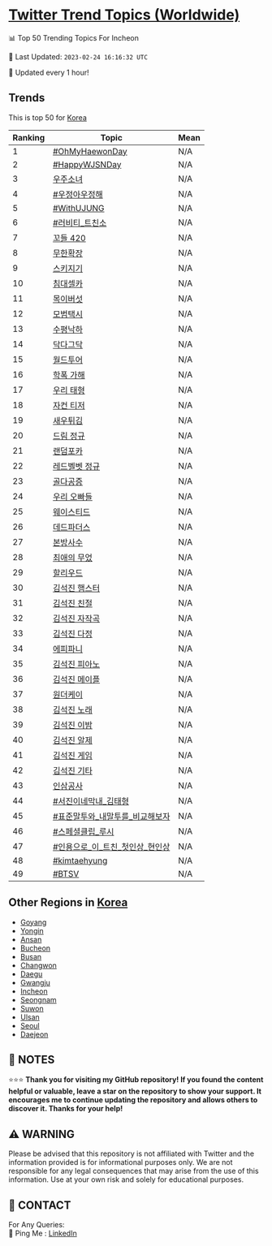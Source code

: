 [Twitter Trend Topics (Worldwide)](https://github.com/ErcinDedeoglu/Twitter-Trend-Topics)
==========


📊 Top 50 Trending Topics For Incheon

📆 Last Updated: `2023-02-24 16:16:32 UTC`

🔧 Updated every 1 hour!


## Trends

This is top 50 for [Korea](</Korea>)

| Ranking | Topic | Mean |
| ------- | ------------ | ------------ |
| 1 | [#OhMyHaewonDay](http://twitter.com/search?q=%23OhMyHaewonDay) | N/A |
| 2 | [#HappyWJSNDay](http://twitter.com/search?q=%23HappyWJSNDay) | N/A |
| 3 | [우주소녀](http://twitter.com/search?q=%ec%9a%b0%ec%a3%bc%ec%86%8c%eb%85%80) | N/A |
| 4 | [#우정아우정해](http://twitter.com/search?q=%23%ec%9a%b0%ec%a0%95%ec%95%84%ec%9a%b0%ec%a0%95%ed%95%b4) | N/A |
| 5 | [#WithUJUNG](http://twitter.com/search?q=%23WithUJUNG) | N/A |
| 6 | [#러비티_트친소](http://twitter.com/search?q=%23%eb%9f%ac%eb%b9%84%ed%8b%b0_%ed%8a%b8%ec%b9%9c%ec%86%8c) | N/A |
| 7 | [꼬들 420](http://twitter.com/search?q=%ea%bc%ac%eb%93%a4+420) | N/A |
| 8 | [무한확장](http://twitter.com/search?q=%eb%ac%b4%ed%95%9c%ed%99%95%ec%9e%a5) | N/A |
| 9 | [스키지기](http://twitter.com/search?q=%ec%8a%a4%ed%82%a4%ec%a7%80%ea%b8%b0) | N/A |
| 10 | [침대셀카](http://twitter.com/search?q=%ec%b9%a8%eb%8c%80%ec%85%80%ec%b9%b4) | N/A |
| 11 | [목이버섯](http://twitter.com/search?q=%eb%aa%a9%ec%9d%b4%eb%b2%84%ec%84%af) | N/A |
| 12 | [모범택시](http://twitter.com/search?q=%eb%aa%a8%eb%b2%94%ed%83%9d%ec%8b%9c) | N/A |
| 13 | [수평낙하](http://twitter.com/search?q=%ec%88%98%ed%8f%89%eb%82%99%ed%95%98) | N/A |
| 14 | [닥다그닥](http://twitter.com/search?q=%eb%8b%a5%eb%8b%a4%ea%b7%b8%eb%8b%a5) | N/A |
| 15 | [월드투어](http://twitter.com/search?q=%ec%9b%94%eb%93%9c%ed%88%ac%ec%96%b4) | N/A |
| 16 | [학폭 가해](http://twitter.com/search?q=%ed%95%99%ed%8f%ad+%ea%b0%80%ed%95%b4) | N/A |
| 17 | [우리 태형](http://twitter.com/search?q=%ec%9a%b0%eb%a6%ac+%ed%83%9c%ed%98%95) | N/A |
| 18 | [자컨 티저](http://twitter.com/search?q=%ec%9e%90%ec%bb%a8+%ed%8b%b0%ec%a0%80) | N/A |
| 19 | [새우튀김](http://twitter.com/search?q=%ec%83%88%ec%9a%b0%ed%8a%80%ea%b9%80) | N/A |
| 20 | [드림 정규](http://twitter.com/search?q=%eb%93%9c%eb%a6%bc+%ec%a0%95%ea%b7%9c) | N/A |
| 21 | [랜덤포카](http://twitter.com/search?q=%eb%9e%9c%eb%8d%a4%ed%8f%ac%ec%b9%b4) | N/A |
| 22 | [레드벨벳 정규](http://twitter.com/search?q=%eb%a0%88%eb%93%9c%eb%b2%a8%eb%b2%b3+%ec%a0%95%ea%b7%9c) | N/A |
| 23 | [골다공증](http://twitter.com/search?q=%ea%b3%a8%eb%8b%a4%ea%b3%b5%ec%a6%9d) | N/A |
| 24 | [우리 오빠들](http://twitter.com/search?q=%ec%9a%b0%eb%a6%ac+%ec%98%a4%eb%b9%a0%eb%93%a4) | N/A |
| 25 | [웨이스티드](http://twitter.com/search?q=%ec%9b%a8%ec%9d%b4%ec%8a%a4%ed%8b%b0%eb%93%9c) | N/A |
| 26 | [데드파더스](http://twitter.com/search?q=%eb%8d%b0%eb%93%9c%ed%8c%8c%eb%8d%94%ec%8a%a4) | N/A |
| 27 | [본방사수](http://twitter.com/search?q=%eb%b3%b8%eb%b0%a9%ec%82%ac%ec%88%98) | N/A |
| 28 | [최애의 무었](http://twitter.com/search?q=%ec%b5%9c%ec%95%a0%ec%9d%98+%eb%ac%b4%ec%97%88) | N/A |
| 29 | [할리우드](http://twitter.com/search?q=%ed%95%a0%eb%a6%ac%ec%9a%b0%eb%93%9c) | N/A |
| 30 | [김석진 햄스터](http://twitter.com/search?q=%ea%b9%80%ec%84%9d%ec%a7%84+%ed%96%84%ec%8a%a4%ed%84%b0) | N/A |
| 31 | [김석진 친절](http://twitter.com/search?q=%ea%b9%80%ec%84%9d%ec%a7%84+%ec%b9%9c%ec%a0%88) | N/A |
| 32 | [김석진 자작곡](http://twitter.com/search?q=%ea%b9%80%ec%84%9d%ec%a7%84+%ec%9e%90%ec%9e%91%ea%b3%a1) | N/A |
| 33 | [김석진 다정](http://twitter.com/search?q=%ea%b9%80%ec%84%9d%ec%a7%84+%eb%8b%a4%ec%a0%95) | N/A |
| 34 | [에피파니](http://twitter.com/search?q=%ec%97%90%ed%94%bc%ed%8c%8c%eb%8b%88) | N/A |
| 35 | [김석진 피아노](http://twitter.com/search?q=%ea%b9%80%ec%84%9d%ec%a7%84+%ed%94%bc%ec%95%84%eb%85%b8) | N/A |
| 36 | [김석진 메이플](http://twitter.com/search?q=%ea%b9%80%ec%84%9d%ec%a7%84+%eb%a9%94%ec%9d%b4%ed%94%8c) | N/A |
| 37 | [원더케이](http://twitter.com/search?q=%ec%9b%90%eb%8d%94%ec%bc%80%ec%9d%b4) | N/A |
| 38 | [김석진 노래](http://twitter.com/search?q=%ea%b9%80%ec%84%9d%ec%a7%84+%eb%85%b8%eb%9e%98) | N/A |
| 39 | [김석진 이밤](http://twitter.com/search?q=%ea%b9%80%ec%84%9d%ec%a7%84+%ec%9d%b4%eb%b0%a4) | N/A |
| 40 | [김석진 알제](http://twitter.com/search?q=%ea%b9%80%ec%84%9d%ec%a7%84+%ec%95%8c%ec%a0%9c) | N/A |
| 41 | [김석진 게임](http://twitter.com/search?q=%ea%b9%80%ec%84%9d%ec%a7%84+%ea%b2%8c%ec%9e%84) | N/A |
| 42 | [김석진 기타](http://twitter.com/search?q=%ea%b9%80%ec%84%9d%ec%a7%84+%ea%b8%b0%ed%83%80) | N/A |
| 43 | [인삼공사](http://twitter.com/search?q=%ec%9d%b8%ec%82%bc%ea%b3%b5%ec%82%ac) | N/A |
| 44 | [#서진이네막내_김태형](http://twitter.com/search?q=%23%ec%84%9c%ec%a7%84%ec%9d%b4%eb%84%a4%eb%a7%89%eb%82%b4_%ea%b9%80%ed%83%9c%ed%98%95) | N/A |
| 45 | [#표준말투와_내말투를_비교해보자](http://twitter.com/search?q=%23%ed%91%9c%ec%a4%80%eb%a7%90%ed%88%ac%ec%99%80_%eb%82%b4%eb%a7%90%ed%88%ac%eb%a5%bc_%eb%b9%84%ea%b5%90%ed%95%b4%eb%b3%b4%ec%9e%90) | N/A |
| 46 | [#스페셜클립_루시](http://twitter.com/search?q=%23%ec%8a%a4%ed%8e%98%ec%85%9c%ed%81%b4%eb%a6%bd_%eb%a3%a8%ec%8b%9c) | N/A |
| 47 | [#인용으로_이_트친_첫인상_현인상](http://twitter.com/search?q=%23%ec%9d%b8%ec%9a%a9%ec%9c%bc%eb%a1%9c_%ec%9d%b4_%ed%8a%b8%ec%b9%9c_%ec%b2%ab%ec%9d%b8%ec%83%81_%ed%98%84%ec%9d%b8%ec%83%81) | N/A |
| 48 | [#kimtaehyung](http://twitter.com/search?q=%23kimtaehyung) | N/A |
| 49 | [#BTSV](http://twitter.com/search?q=%23BTSV) | N/A |



## Other Regions in [Korea](</Korea>)

* [Goyang](</Korea/Goyang.md>)
* [Yongin](</Korea/Yongin.md>)
* [Ansan](</Korea/Ansan.md>)
* [Bucheon](</Korea/Bucheon.md>)
* [Busan](</Korea/Busan.md>)
* [Changwon](</Korea/Changwon.md>)
* [Daegu](</Korea/Daegu.md>)
* [Gwangju](</Korea/Gwangju.md>)
* [Incheon](</Korea/Incheon.md>)
* [Seongnam](</Korea/Seongnam.md>)
* [Suwon](</Korea/Suwon.md>)
* [Ulsan](</Korea/Ulsan.md>)
* [Seoul](</Korea/Seoul.md>)
* [Daejeon](</Korea/Daejeon.md>)



## 📝 NOTES

⭐⭐⭐ **Thank you for visiting my GitHub repository! If you found the content helpful or valuable, leave a star on the repository to show your support. It encourages me to continue updating the repository and allows others to discover it. Thanks for your help!**


## ⚠️ WARNING

Please be advised that this repository is not affiliated with Twitter and the information provided is for informational purposes only. We are not responsible for any legal consequences that may arise from the use of this information. Use at your own risk and solely for educational purposes.


## 📨 CONTACT

 For Any Queries:  
            🏓 Ping Me : [LinkedIn](https://www.linkedin.com/in/ercindedeoglu/)
